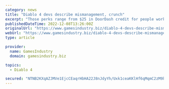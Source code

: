 ```yaml
---
category: news
title: "Diablo 4 devs describe mismanagement, crunch"
excerpt: "Those perks range from $25 in DoorDash credit for people working more than 10 hours a day to a stock bonus plan where developers who finish the game and stay with the company for at least a year after ..."
publishedDateTime: 2022-12-08T13:26:00Z
originalUrl: "https://www.gamesindustry.biz/diablo-4-devs-describe-mismanagement-crunch"
webUrl: "https://www.gamesindustry.biz/diablo-4-devs-describe-mismanagement-crunch"
type: article

provider:
  name: GamesIndustry
  domain: gamesindustry.biz

topics:
  - Diablo 4

secured: "NTNB2KXqAZJMVe1EjcCEaqrHbHA22J8nJdyYh/Uxk1ceaKKlHf6qMqmC2zM9kgJDAE/qZ/DlfcPLAlCVvDv7zOh38ocHExemLxNVNJfJOlGVda6kfLjLsC8mwGTobUELHB9aTzARWoM+FMiMW5MbFLC2xDTujUl+HaYW1FeqF94Nb/xJXoKQge61UY2ht6Y87UxQVeUXihM9MTY5gwGH/NpgzSLjXRPx18yxdUTmJICPS2EtaoKXmxO9QPWQWXarx2PQYN4G0/pFfJA9a41jeruNL5HtbMJKms+tZVbfPEWTJ+5eImioiv6RJIS0iS8JnLYCzEfRYFQTMqmTUu6vyALsBiFvtEoU+2eQL+CtTOY=;nnurItPsQQWTVYHv9FTqqA=="
---
```


